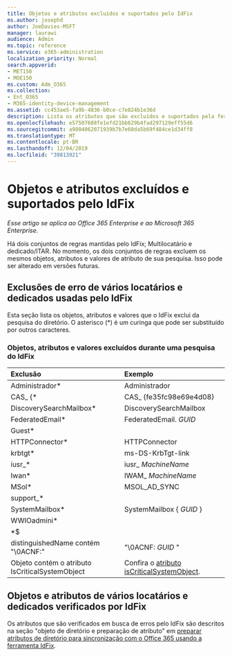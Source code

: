 ```yaml
---
title: Objetos e atributos excluídos e suportados pelo IdFix
ms.author: josephd
author: JoeDavies-MSFT
manager: laurawi
audience: Admin
ms.topic: reference
ms.service: o365-administration
localization_priority: Normal
search.appverid:
- MET150
- MOE150
ms.custom: Adm_O365
ms.collection:
- Ent_O365
- M365-identity-device-management
ms.assetid: cc453ae5-fa9b-4836-b0ce-c7e824b1e36d
description: Lista os atributos que são excluídos e suportados pela ferramenta IdFix.
ms.openlocfilehash: e57507688fe1efd21bb629b4fad297129eff55d6
ms.sourcegitcommit: a9804062071939b7b7e60da5b69f484ce1d34ff8
ms.translationtype: MT
ms.contentlocale: pt-BR
ms.lasthandoff: 12/04/2019
ms.locfileid: "39813921"
---
```

# <a name="idfix-excluded-and-supported-objects-and-attributes"></a>Objetos e atributos excluídos e suportados pelo IdFix

*Esse artigo se aplica ao Office 365 Enterprise e ao Microsoft 365 Enterprise.*

Há dois conjuntos de regras mantidas pelo IdFix; Multilocatário e dedicado/ITAR. No momento, os dois conjuntos de regras excluem os mesmos objetos, atributos e valores de atributo de sua pesquisa. Isso pode ser alterado em versões futuras.
  
## <a name="multi-tenant-and-dedicated-error-exclusions-used-by-idfix"></a>Exclusões de erro de vários locatários e dedicados usadas pelo IdFix
Esta seção lista os objetos, atributos e valores que o IdFix exclui da pesquisa do diretório. O asterisco (\*) é um curinga que pode ser substituído por outros caracteres.
  
### <a name="objects-attributes-and-values-excluded-during-an-idfix-search"></a>Objetos, atributos e valores excluídos durante uma pesquisa do IdFix

|**Exclusão**|**Exemplo**|
|:-----|:-----|
|Administrador\* |Administrador |
|CAS_ {\*  |CAS_ {fe35fc98e69e4d08} |
|DiscoverySearchMailbox\*  |DiscoverySearchMailbox  |
|FederatedEmail\* |FederatedEmail. *GUID* |
|Guest\* ||
|HTTPConnector\*  |HTTPConnector |
|krbtgt\* |ms-DS-KrbTgt-link |
|iusr_\* |iusr_ *MachineName* |
|Iwan\*  |IWAM_ *MachineName* |
|MSol\* |MSOL_AD_SYNC |
|support_\* ||
|SystemMailbox\* |SystemMailbox { *GUID* }|
|WWIOadmini\*  ||
|\*$ ||
|distinguishedName contém "\0ACNF:"|"\0ACNF: *GUID* " |
|Objeto contém o atributo IsCriticalSystemObject |Confira o [atributo isCriticalSystemObject](https://go.microsoft.com/fwlink/p/?LinkId=401169). |
   
## <a name="multi-tenant-and-dedicated-objects-and-attributes-checked-by-idfix"></a>Objetos e atributos de vários locatários e dedicados verificados por IdFix
Os atributos que são verificados em busca de erros pelo IdFix são descritos na seção "objeto de diretório e preparação de atributo" em [preparar atributos de diretório para sincronização com o Office 365 usando a ferramenta IdFix](prepare-directory-attributes-for-synch-with-idfix.md).
  

